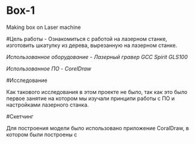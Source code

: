 # Box-1
Making box on Laser machine

#Цель работы - Ознакомиться с работой на лазерном станке, изготовить шкатулку из дерева, вырезанную на лазерном станке.

*Использованное оборудование - Лазерный гравер GCC Spirit GLS100*

*Использованное ПО - CorelDraw*

#Исследование

Как такового исследования в этом проекте не было, так как это было первое занятие на котором мы изучали принципи работы с ПО и настройками лазерного станка.

#Скетчинг

Для построения модели было использовано приложение CoralDraw, в котором были построены с

